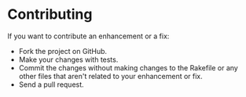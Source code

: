 # Contributing

If you want to contribute an enhancement or a fix:

* Fork the project on GitHub.
* Make your changes with tests.
* Commit the changes without making changes to the Rakefile or any other files that aren't related to your enhancement or fix.
* Send a pull request.
